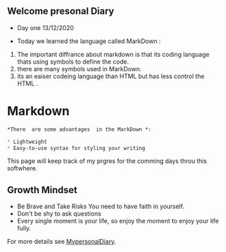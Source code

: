 ## Welcome presonal Diary 

* Day one 13/12/2020 

 * Today we learned the language called MarkDown :
 1. The important diffrance about markdown is that its coding language thats using symbols to define the code. 
 2. there are many symbols used in MarkDown.
 3. its an eaiser codeing language than HTML but has less control the HTML .


# Markdown

```markdown
*There  are some advantages  in the MarkDown *:

* Lightweight
* Easy-to-use syntax for styling your writing


```



This page will keep track of my prgres for the comming days throu this softwhere.
## Growth Mindset
* Be Brave and Take Risks You need to have faith in yourself.
* Don't be shy to ask questions
* Every single moment is your life, so enjoy the moment to enjoy your life fully.



For more details see [MypersonalDiary](https://qsalman.github.io/reading-nots/).
